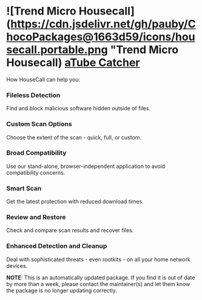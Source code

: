# ![Trend Micro Housecall](https://cdn.jsdelivr.net/gh/pauby/ChocoPackages@1663d59/icons/housecall.portable.png "Trend Micro Housecall) [aTube Catcher](https://chocolatey.org/packages/housecall.portable)

How HouseCall can help you:

### Fileless Detection
Find and block malicious software hidden outside of files.

### Custom Scan Options
Choose the extent of the scan - quick, full, or custom.

### Broad Compatibility
Use our stand-alone, browser-independent application to avoid compatibility concerns.

### Smart Scan
Get the latest protection with reduced download times.

### Review and Restore
Check and compare scan results and recover files.

### Enhanced Detection and Cleanup
Deal with sophisticated threats - even rootkits - on all your home network devices.

**NOTE**: This is an automatically updated package. If you find it is out of date by more than a week, please contact the maintainer(s) and let them know the package is no longer updating correctly.